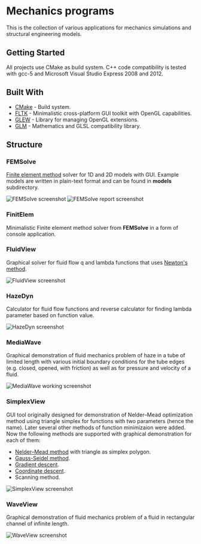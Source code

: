 # Mechanics programs

This is the collection of various applications for mechanics simulations and structural engineering models. 

## Getting Started

All projects use CMake as build system. C++ code compatibility is tested
with gcc-5 and Microsoft Visual Studio Express 2008 and 2012.

## Built With

* [CMake](https://cmake.org/) - Build system.
* [FLTK](http://www.fltk.org) - Minimalistic cross-platform GUI toolkit with OpenGL capabilities.
* [GLEW](http://glew.sourceforge.net/) - Library for managing OpenGL extensions.
* [GLM](https://glm.g-truc.net/) - Mathematics and GLSL compatibility library.

## Structure

### FEMSolve

[Finite element method](https://en.wikipedia.org/wiki/Finite_element_method) solver
for 1D and 2D models with GUI. Example models are written in plain-text format 
and can be found in __models__ subdirectory.

![FEMSolve screenshot](https://user-images.githubusercontent.com/856993/30612564-afc1e4cc-9d8d-11e7-87ff-549e2d77aad6.png)
![FEMSolve report screenshot](https://user-images.githubusercontent.com/856993/30612581-c1030216-9d8d-11e7-817c-cedcadbff0d3.png)

### FinitElem

Minimalistic Finite element method solver from __FEMSolve__ in a form
of console application.

### FluidView

Graphical solver for fluid flow q and lambda functions that uses [Newton's method](https://en.wikipedia.org/wiki/Newton%27s_method).

![FluidView screenshot](https://user-images.githubusercontent.com/856993/30612458-5368f2a6-9d8d-11e7-964a-04e94a1a971f.png)

### HazeDyn

Calculator for fluid flow functions and reverse calculator
for finding lambda parameter based on function value.

![HazeDyn screenshot](https://user-images.githubusercontent.com/856993/30612418-27a2beae-9d8d-11e7-8f86-0f504db09789.png)

### MediaWave

Graphical demonstration of fluid mechanics problem of haze in a tube
of limited length with various initial boundary conditions for the tube
edges (e.g. closed, opened, with friction) as well as for pressure and velocity
of a fluid.

![MediaWave working screenshot](https://user-images.githubusercontent.com/856993/30612172-687effec-9d8c-11e7-84fc-81e7de398922.png)

### SimplexView

GUI tool originally designed for demonstration of Nelder–Mead optimization
method using triangle simplex for functions with two parameters (hence the name).
Later several other methods of function minimizaion were added. Now the following
methods are supported with graphical demonstration for each of them:

* [Nelder–Mead method](https://en.wikipedia.org/wiki/Nelder%E2%80%93Mead_method) with triangle as simplex polygon.
* [Gauss-Seidel method](https://en.wikipedia.org/wiki/Gauss%E2%80%93Seidel_method).
* [Gradient descent](https://en.wikipedia.org/wiki/Gradient_descent).
* [Coordinate descent](https://en.wikipedia.org/wiki/Coordinate_descent).
* Scanning method.

![SimplexView screenshot](https://user-images.githubusercontent.com/856993/30611865-689abeea-9d8b-11e7-8523-39688b65cc65.png)

### WaveView

Graphical demonstration of fluid mechanics problem of a fluid in
rectangular channel of infinite length.

![WaveView screenshot](https://user-images.githubusercontent.com/856993/30611938-af73b5ba-9d8b-11e7-86fc-0271d2dcd48e.png)
